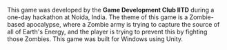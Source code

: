 This game was developed by the **Game Development Club IITD** during a one-day hackathon at Noida, India. 
The theme of this game is a Zombie-based apocalypse, where a Zombie army is trying to capture the source of all of Earth's Energy, and the player is trying to prevent this by fighting those Zombies.
This game was built for Windows using Unity. 
